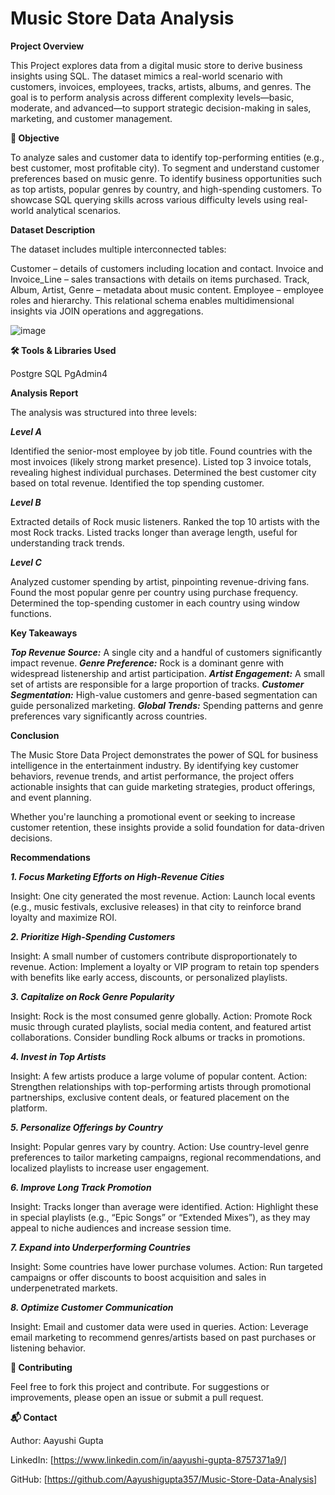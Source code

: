 # Music Store Data Analysis

**Project Overview** 

This Project explores data from a digital music store to derive business insights using SQL. The dataset mimics a real-world scenario with customers, invoices, employees, tracks, artists, albums, and genres. The goal is to perform analysis across different complexity levels—basic, moderate, and advanced—to support strategic decision-making in sales, marketing, and customer management.

**🎯 Objective**

To analyze sales and customer data to identify top-performing entities (e.g., best customer, most profitable city).
To segment and understand customer preferences based on music genre.
To identify business opportunities such as top artists, popular genres by country, and high-spending customers.
To showcase SQL querying skills across various difficulty levels using real-world analytical scenarios.

**Dataset Description**

The dataset includes multiple interconnected tables:

Customer – details of customers including location and contact.
Invoice and Invoice_Line – sales transactions with details on items purchased.
Track, Album, Artist, Genre – metadata about music content.
Employee – employee roles and hierarchy.
This relational schema enables multidimensional insights via JOIN operations and aggregations.

![image](https://github.com/user-attachments/assets/f82840f5-e8cd-46aa-a043-8be48919d473)

**🛠 Tools & Libraries Used**

Postgre SQL
PgAdmin4

**Analysis Report**

The analysis was structured into three levels:

***Level A***

Identified the senior-most employee by job title.
Found countries with the most invoices (likely strong market presence).
Listed top 3 invoice totals, revealing highest individual purchases.
Determined the best customer city based on total revenue.
Identified the top spending customer.

***Level B***

Extracted details of Rock music listeners.
Ranked the top 10 artists with the most Rock tracks.
Listed tracks longer than average length, useful for understanding track trends.

***Level C***

Analyzed customer spending by artist, pinpointing revenue-driving fans.
Found the most popular genre per country using purchase frequency.
Determined the top-spending customer in each country using window functions.

**Key Takeaways**

***Top Revenue Source:*** A single city and a handful of customers significantly impact revenue.
***Genre Preference:*** Rock is a dominant genre with widespread listenership and artist participation.
***Artist Engagement:*** A small set of artists are responsible for a large proportion of tracks.
***Customer Segmentation:*** High-value customers and genre-based segmentation can guide personalized marketing.
***Global Trends:*** Spending patterns and genre preferences vary significantly across countries.

**Conclusion**

The Music Store Data Project demonstrates the power of SQL for business intelligence in the entertainment industry. By identifying key customer behaviors, revenue trends, and artist performance, the project offers actionable insights that can guide marketing strategies, product offerings, and event planning.

Whether you're launching a promotional event or seeking to increase customer retention, these insights provide a solid foundation for data-driven decisions.

**Recommendations**

***1. Focus Marketing Efforts on High-Revenue Cities***

Insight: One city generated the most revenue.
Action: Launch local events (e.g., music festivals, exclusive releases) in that city to reinforce brand loyalty and maximize ROI.

***2. Prioritize High-Spending Customers***

Insight: A small number of customers contribute disproportionately to revenue.
Action: Implement a loyalty or VIP program to retain top spenders with benefits like early access, discounts, or personalized playlists.

***3. Capitalize on Rock Genre Popularity***

Insight: Rock is the most consumed genre globally.
Action: Promote Rock music through curated playlists, social media content, and featured artist collaborations. Consider bundling Rock albums or tracks in promotions.

***4. Invest in Top Artists***

Insight: A few artists produce a large volume of popular content.
Action: Strengthen relationships with top-performing artists through promotional partnerships, exclusive content deals, or featured placement on the platform.

***5. Personalize Offerings by Country***

Insight: Popular genres vary by country.
Action: Use country-level genre preferences to tailor marketing campaigns, regional recommendations, and localized playlists to increase user engagement.

***6. Improve Long Track Promotion***

Insight: Tracks longer than average were identified.
Action: Highlight these in special playlists (e.g., “Epic Songs” or “Extended Mixes”), as they may appeal to niche audiences and increase session time.

***7. Expand into Underperforming Countries***

Insight: Some countries have lower purchase volumes.
Action: Run targeted campaigns or offer discounts to boost acquisition and sales in underpenetrated markets.

***8. Optimize Customer Communication***

Insight: Email and customer data were used in queries.
Action: Leverage email marketing to recommend genres/artists based on past purchases or listening behavior.

**🤝 Contributing**

Feel free to fork this project and contribute. For suggestions or improvements, please open an issue or submit a pull request.

**📬 Contact**

Author: Aayushi Gupta

LinkedIn: [https://www.linkedin.com/in/aayushi-gupta-8757371a9/]

GitHub: [https://github.com/Aayushigupta357/Music-Store-Data-Analysis]
